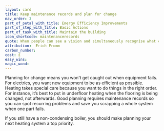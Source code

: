 ```yaml
---
layout: card
title: Keep maintenance records and plan for change
nav_order: 3
part_of_petal_with_title: Energy Efficiency Improvements
part_of_step_with_title: Basic Actions
part_of_task_with_title: Maintain the building
icon_shortcode: maintenancerecords
quote: When people can see a vision and simultaneously recognise what can be done step by step … they will begin to feel encouragement and enthusiasm.
attribution:  Erich Fromm 
carbon_number: 
cost: £
easy_wins: 
magic_wand: 
---
```


<p>Planning for change means you won't get caught out when equipment fails.  For electrics, you want new equipment to be as efficient as possible. Heating takes special care because you want to do things in the right order. For instance, it’s best to put in underfloor heating when the flooring is being changed, not afterwards. Good planning requires maintenance records so you can spot recurring problems and save you scrapping a whole system when one part fails.</p><p>If you still have a non-condensing boiler, you should make planning your next heating system a top priority.</p> 
